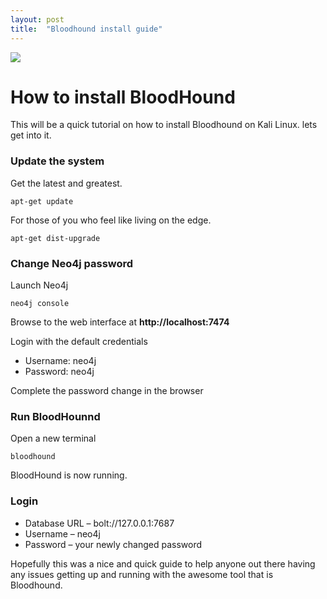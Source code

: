 ```yaml
---
layout: post
title:  "Bloodhound install guide"
---
```

![](https://1337newbs.com/images/BloodHound-White-on-Red.png)
# How to install BloodHound

This will be a quick tutorial on how to install Bloodhound on Kali Linux. lets get into it.  
### Update the system
Get the latest and greatest.
```
apt-get update
```
For those of you who feel like living on the edge.
```
apt-get dist-upgrade
```
### Change Neo4j password
Launch Neo4j
```
neo4j console
```
Browse to the web interface at **http://localhost:7474**

Login with the default credentials
* Username: neo4j
* Password: neo4j

Complete the password change in the browser

### Run BloodHounnd
Open a new terminal
```
bloodhound
```
BloodHound is now running.

### Login

* Database URL – bolt://127.0.0.1:7687
* Username – neo4j
* Password – your newly changed password  

Hopefully this was a nice and quick guide to help anyone out there having any issues getting up and running with the awesome tool that is Bloodhound.
